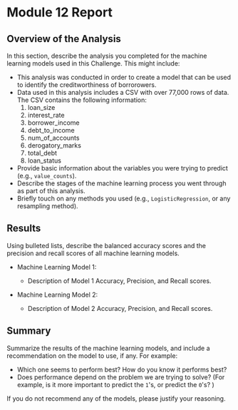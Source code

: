 # Module 12 Report

## Overview of the Analysis

In this section, describe the analysis you completed for the machine learning models used in this Challenge. This might include:

* This analysis was conducted in order to create a model that can be used to identify the creditworthiness of borrorowers. 
* Data used in this analysis includes a CSV with over 77,000 rows of data. The CSV contains the following information:   
   1. loan_size
   2. interest_rate
   3. borrower_income
   4. debt_to_income
   5. num_of_accounts
   6. derogatory_marks
   7. total_debt
   8. loan_status
* Provide basic information about the variables you were trying to predict (e.g., `value_counts`).
* Describe the stages of the machine learning process you went through as part of this analysis.
* Briefly touch on any methods you used (e.g., `LogisticRegression`, or any resampling method).

## Results

Using bulleted lists, describe the balanced accuracy scores and the precision and recall scores of all machine learning models.

* Machine Learning Model 1:
  * Description of Model 1 Accuracy, Precision, and Recall scores.



* Machine Learning Model 2:
  * Description of Model 2 Accuracy, Precision, and Recall scores.

## Summary

Summarize the results of the machine learning models, and include a recommendation on the model to use, if any. For example:
* Which one seems to perform best? How do you know it performs best?
* Does performance depend on the problem we are trying to solve? (For example, is it more important to predict the `1`'s, or predict the `0`'s? )

If you do not recommend any of the models, please justify your reasoning.
